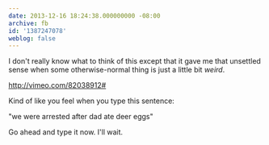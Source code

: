 ```yaml
---
date: 2013-12-16 18:24:38.000000000 -08:00
archive: fb
id: '1387247078'
weblog: false
---
```


I don't really know what to think of this except that it gave me that unsettled sense when some otherwise-normal thing is just a little bit *weird*.

http://vimeo.com/82038912#

Kind of like you feel when you type this sentence:

"we were arrested after dad ate deer eggs"

Go ahead and type it now. I'll wait.
